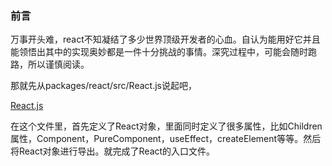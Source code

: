 ### 前言

万事开头难，react不知凝结了多少世界顶级开发者的心血。自认为能用好它并且能领悟出其中的实现奥妙都是一件十分挑战的事情。深究过程中，可能会随时跑路，所以谨慎阅读。

那就先从packages/react/src/React.js说起吧，

[React.js](https://github.com/facebook/react/blob/master/packages/react/src/React.js)

在这个文件里，首先定义了React对象，里面同时定义了很多属性，比如Children属性，Component，PureComponent，useEffect，createElement等等。然后将React对象进行导出。就完成了React的入口文件。